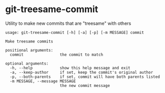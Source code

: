 # git-treesame-commit
Utility to make new commits that are "treesame" with others

```
usage: git-treesame-commit [-h] [-a] [-p] [-m MESSAGE] commit

Make treesame commits

positional arguments:
  commit                the commit to match

optional arguments:
  -h, --help            show this help message and exit
  -a, --keep-author     if set, keep the commit's original author
  -p, --both-parents    if set, commit will have both parents listed
  -m MESSAGE, --message MESSAGE
                        the new commit message
```
